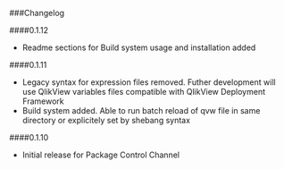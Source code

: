 ###Changelog

####0.1.12

- Readme sections for  Build system usage and installation added

####0.1.11

- Legacy syntax for expression files removed. Futher development will use QlikView variables files compatible with QlikView Deployment Framework
- Build system added. Able to run batch reload of qvw file in same directory or explicitely set by shebang syntax


####0.1.10

- Initial release for Package Control Channel
